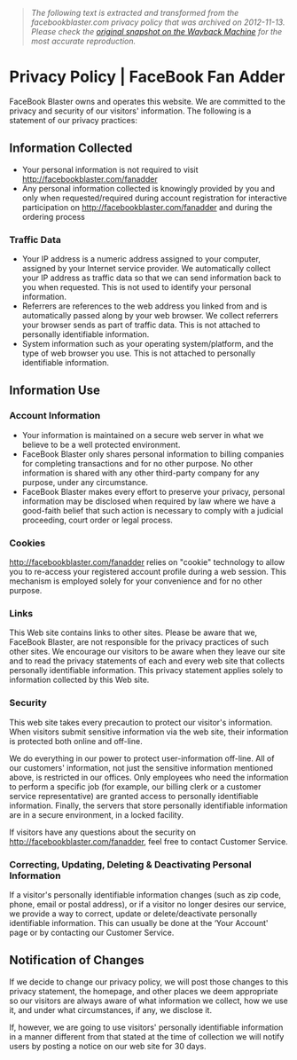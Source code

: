 > *The following text is extracted and transformed from the facebookblaster.com privacy policy that was archived on 2012-11-13. Please check the [original snapshot on the Wayback Machine](https://web.archive.org/web/20121113215542id_/http%3A//facebookblaster.com/fanadder/privacy) for the most accurate reproduction.*

# Privacy Policy | FaceBook Fan Adder

FaceBook Blaster owns and operates this website. We are committed to the privacy and security of our visitors' information. The following is a statement of our privacy practices:

## Information Collected

  * Your personal information is not required to visit http://facebookblaster.com/fanadder
  * Any personal information collected is knowingly provided by you and only when requested/required during account registration for interactive participation on http://facebookblaster.com/fanadder and during the ordering process



### Traffic Data

  * Your IP address is a numeric address assigned to your computer, assigned by your Internet service provider. We automatically collect your IP address as traffic data so that we can send information back to you when requested. This is not used to identify your personal information.
  * Referrers are references to the web address you linked from and is automatically passed along by your web browser. We collect referrers your browser sends as part of traffic data. This is not attached to personally identifiable information.
  * System information such as your operating system/platform, and the type of web browser you use. This is not attached to personally identifiable information.



## Information Use

### Account Information

  * Your information is maintained on a secure web server in what we believe to be a well protected environment.
  * FaceBook Blaster only shares personal information to billing companies for completing transactions and for no other purpose. No other information is shared with any other third-party company for any purpose, under any circumstance.
  * FaceBook Blaster makes every effort to preserve your privacy, personal information may be disclosed when required by law where we have a good-faith belief that such action is necessary to comply with a judicial proceeding, court order or legal process.



### Cookies

http://facebookblaster.com/fanadder relies on "cookie" technology to allow you to re-access your registered account profile during a web session. This mechanism is employed solely for your convenience and for no other purpose.

### Links

This Web site contains links to other sites. Please be aware that we, FaceBook Blaster, are not responsible for the privacy practices of such other sites. We encourage our visitors to be aware when they leave our site and to read the privacy statements of each and every web site that collects personally identifiable information. This privacy statement applies solely to information collected by this Web site.

### Security

This web site takes every precaution to protect our visitor's information. When visitors submit sensitive information via the web site, their information is protected both online and off-line.

We do everything in our power to protect user-information off-line. All of our customers' information, not just the sensitive information mentioned above, is restricted in our offices. Only employees who need the information to perform a specific job (for example, our billing clerk or a customer service representative) are granted access to personally identifiable information. Finally, the servers that store personally identifiable information are in a secure environment, in a locked facility.

If visitors have any questions about the security on http://facebookblaster.com/fanadder, feel free to contact Customer Service.

### Correcting, Updating, Deleting & Deactivating Personal Information

If a visitor's personally identifiable information changes (such as zip code, phone, email or postal address), or if a visitor no longer desires our service, we provide a way to correct, update or delete/deactivate personally identifiable information. This can usually be done at the ‘Your Account' page or by contacting our Customer Service. 

## Notification of Changes

If we decide to change our privacy policy, we will post those changes to this privacy statement, the homepage, and other places we deem appropriate so our visitors are always aware of what information we collect, how we use it, and under what circumstances, if any, we disclose it.

If, however, we are going to use visitors' personally identifiable information in a manner different from that stated at the time of collection we will notify users by posting a notice on our web site for 30 days.
